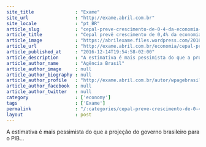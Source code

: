 ```yaml
---
site_title               : "Exame"
site_url                 : "http://exame.abril.com.br"
site_locale              : "pt_BR"
article_slug             : "cepal-preve-crescimento-de-0-4-da-economia-brasileira-em-2017"
article_title            : "Cepal prevê crescimento de 0,4% da economia brasileira em 2017"
article_image            : "https://abrilexame.files.wordpress.com/2016/11/dinheiro-3.jpg?quality=70&strip=all&w=680"
article_url              : "http://exame.abril.com.br/economia/cepal-preve-crescimento-de-04-da-economia-brasileira-em-2017/"
article_published_at     : "2016-12-14T19:54:58-02:00"
article_description      : "A estimativa é mais pessimista do que a projeção do governo brasileiro para o PIB..."
article_author_name      : "Agência Brasil"
article_author_image     : null
article_author_biography : null
article_author_profile   : "http://exame.abril.com.br/autor/wpagebrasil/"
article_author_facebook  : null
article_author_twitter   : null
category                 : ['economy']
tags                     : ['Exame']
permalink                : "/:categories/cepal-preve-crescimento-de-0-4-da-economia-brasileira-em-2017/"
layout                   : post
---
```


A estimativa é mais pessimista do que a projeção do governo brasileiro para o PIB...
